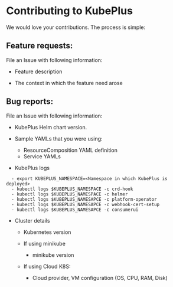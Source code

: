 # Contributing to KubePlus

We would love your contributions. The process is simple:


## Feature requests:

File an Issue with following information:

  * Feature description

  * The context in which the feature need arose


## Bug reports:

File an Issue with following information:

  * KubePlus Helm chart version.

  * Sample YAMLs that you were using:
    - ResourceComposition YAML definition
    - Service YAMLs

  * KubePlus logs

  ```
    - export KUBEPLUS_NAMESPACE=<Namespace in which KubePlus is deployed>
    - kubectl logs $KUBEPLUS_NAMESPACE -c crd-hook
    - kubectl logs $KUBEPLUS_NAMESPACE -c helmer
    - kubectl logs $KUBEPLUS_NAMESAPCE -c platform-operator
    - kubectl logs $KUBEPLUS_NAMESAPCE -c webhook-cert-setup
    - kubectl logs $KUBEPLUS_NAMESAPCE -c consumerui
  ```

  * Cluster details

    * Kubernetes version

    * If using minikube
    
      * minikube version

    * If using Cloud K8S:
  
      * Cloud provider, VM configuration (OS, CPU, RAM, Disk)
